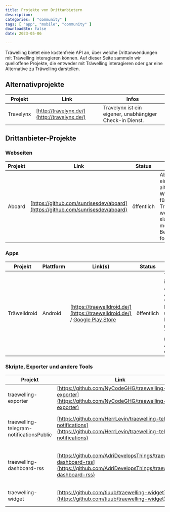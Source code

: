 ```yaml
---
title: Projekte von Drittanbietern
description:
categories: [ "community" ]
tags: [ "app", "mobile", "community" ]
downloadBtn: false
date: 2023-05-06

---
```


Träwelling bietet eine kostenfreie API an, über welche Drittanwendungen mit Träwelling interagieren können.
Auf dieser Seite sammeln wir quelloffene Projekte, die entweder mit Träwelling interagieren oder gar eine Alternative zu
Träwelling darstellen.

## Alternativprojekte

| Projekt   | Link                                         | Infos                                                    |
|-----------|----------------------------------------------|----------------------------------------------------------|
| Travelynx | [http://travelynx.de/](http://travelynx.de/) | Travelynx ist ein eigener, unabhängiger Check-in Dienst. |

## Drittanbieter-Projekte

### Webseiten

| Projekt | Link                                                                           | Status     | Infos                                                                                               |
|---------|--------------------------------------------------------------------------------|------------|-----------------------------------------------------------------------------------------------------|
| Aboard  | [https://github.com/sunrisesdev/aboard](https://github.com/sunrisesdev/aboard) | öffentlich | Aboard ist ein alternativer Webclient für Träwelling, welcher sich auf mobile Bedienung fokussiert. |

### Apps

| Projekt      | Plattform | Link(s)                                                                                                                                         | Status     | Infos                                                                                                                    |
|--------------|-----------|-------------------------------------------------------------------------------------------------------------------------------------------------|------------|--------------------------------------------------------------------------------------------------------------------------|
| Träwelldroid | Android   | [https://traewelldroid.de/](https://traewelldroid.de/) / [Google Play Store](https://play.google.com/store/apps/details?id=de.hbch.traewelling) | öffentlich | Träwelldroid ist eine Android-App, welche das Einchecken und Interagieren mit Träwelling nativ unter Android ermöglicht. |

### Skripte, Exporter und andere Tools

| Projekt                                  | Link                                                                                                                               | Infos                                                   |
|------------------------------------------|------------------------------------------------------------------------------------------------------------------------------------|---------------------------------------------------------|
| traewelling-exporter                     | [https://github.com/NyCodeGHG/traewelling-exporter](https://github.com/NyCodeGHG/traewelling-exporter)                             | Prometheus Exporter für Fahrten                         |
| traewelling-telegram-notificationsPublic | [https://github.com/HerrLevin/traewelling-telegram-notifications](https://github.com/HerrLevin/traewelling-telegram-notifications) | No description, website, or topics provided.            |
| traewelling-dashboard-rss                | [https://github.com/AdriDevelopsThings/traewelling-dashboard-rss](https://github.com/AdriDevelopsThings/traewelling-dashboard-rss) | Erstelle einen RSS Feed aus deinem Träwelling Dashboard |
| traewelling-widget                       | [https://github.com/tiuub/traewelling-widget](https://github.com/tiuub/traewelling-widget)                                         | Ein iOS Widget für Träwelling                           |
